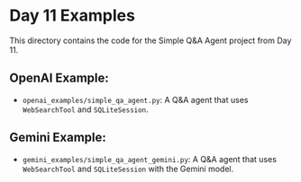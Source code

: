 # Day 11 Examples

This directory contains the code for the Simple Q&A Agent project from Day 11.

## OpenAI Example:

- `openai_examples/simple_qa_agent.py`: A Q&A agent that uses `WebSearchTool` and `SQLiteSession`.

## Gemini Example:

- `gemini_examples/simple_qa_agent_gemini.py`: A Q&A agent that uses `WebSearchTool` and `SQLiteSession` with the Gemini model.